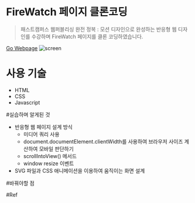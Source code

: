 # FireWatch 페이지 클론코딩
> 패스트캠퍼스 웹퍼블리싱 완전 정복 : 모션 디자인으로 완성하는 반응형 웹 디자인를 수강하며 FireWatch 페이지를 클론 코딩하였습니다.

[Go Webpage]()
![screen](https://github.com/JisooOvO/firewatch/assets/138751028/e11ab5c2-c343-4b21-a8a1-9ad3bea2e62f)


# 사용 기술
- HTML
- CSS
- Javascript

#실습하며 알게된 것
- 반응형 웹 페이지 설계 방식
  - 미디어 쿼리 사용
  - document.documentElement.clientWidth를 사용하여 브라우저 사이즈 계산하여 모바일 판단하기
  - scrollIntoView() 메서드
  - window resize 이벤트
- SVG 파일과 CSS 애니메이션을 이용하여 움직이는 화면 설계
  
#바꿔야할 점

#Ref
